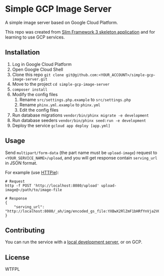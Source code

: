 # Simple GCP Image Server

A simple image server based on Google Cloud Platform.

This repo was created from [Slim Framework 3 skeleton application](https://github.com/slimphp/Slim-Skeleton) and for learning to use GCP services.

## Installation

1. Log in Google Cloud Platform
2. Open Google Cloud Shell
3. Clone this repo `git clone git@github.com:<YOUR_ACCOUNT>/simple-gcp-image-server.git`
4. Move to the project `cd simple-gcp-image-server`
5. `composer install`
6. Modify the config files
    1. Rename `src/settings.php.example` to `src/settings.php`
    2. Rename `phinx.yml.example` to `phinx.yml`
    3. Edit the config files
6. Run database migrations `vendor/bin/phinx migrate -e development`
7. Run database seeders `vendor/bin/phinx seed:run -e development`
8. Deploy the service `gcloud app deploy [app.yml]`

## Usage

Send `multipart/form-data` (the part name must be `upload-image`) request to `<YOUR_SERVICE_NAME>/upload`, and you will get response contain `serving_url` in JSON format.

For example (use [HTTPie](https://httpie.org/)):

```shell
# Request
http -f POST 'http://localhost:8080/upload' upload-image@~/path/to/image-file

# Response
{
    "serving_url": "http://localhost:8080/_ah/img/encoded_gs_file:YXBwX2RlZmF1bHRfYnVja2V0LzNkMjNmZGJlMWI1OTc2ZmQ0NTM0NjM2Yzc1MDdkZTI5MDllOWRiZTA="
}
```

## Contributing

You can run the service with a [local development server](https://cloud.google.com/appengine/docs/standard/python/tools/using-local-server), or on GCP.

## License

WTFPL
